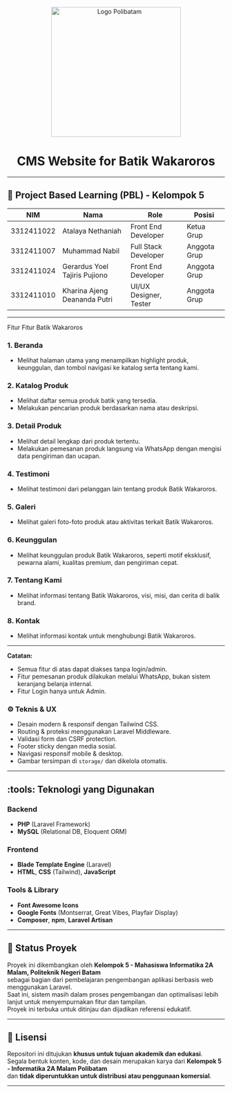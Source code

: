 <p align="center">
  <img src="https://www.polibatam.ac.id/wp-content/uploads/2022/01/poltek-2048x1821.png" alt="Logo Polibatam" width="300"/>
</p>

<h1 align="center">CMS Website for Batik Wakaroros</h1>

---

## :blue_book: Project Based Learning (PBL) - Kelompok 5

| NIM         | Nama                               | Role                    | Posisi        |
|-------------|------------------------------------|-------------------------|----------------|
| 3312411022  | Atalaya Nethaniah                  | Front End Developer     | Ketua Grup     |
| 3312411007  | Muhammad Nabil                     | Full Stack Developer    | Anggota Grup   |
| 3312411024  | Gerardus Yoel Tajiris Pujiono      | Front End Developer     | Anggota Grup   |
| 3312411010  | Kharina Ajeng Deananda Putri       | UI/UX Designer, Tester  | Anggota Grup   |

---


Fitur Fitur Batik Wakaroros

### 1. Beranda
- Melihat halaman utama yang menampilkan highlight produk, keunggulan, dan tombol navigasi ke katalog serta tentang kami.

### 2. Katalog Produk
- Melihat daftar semua produk batik yang tersedia.
- Melakukan pencarian produk berdasarkan nama atau deskripsi.

### 3. Detail Produk
- Melihat detail lengkap dari produk tertentu.
- Melakukan pemesanan produk langsung via WhatsApp dengan mengisi data pengiriman dan ucapan.

### 4. Testimoni
- Melihat testimoni dari pelanggan lain tentang produk Batik Wakaroros.

### 5. Galeri
- Melihat galeri foto-foto produk atau aktivitas terkait Batik Wakaroros.

### 6. Keunggulan
- Melihat keunggulan produk Batik Wakaroros, seperti motif eksklusif, pewarna alami, kualitas premium, dan pengiriman cepat.

### 7. Tentang Kami
- Melihat informasi tentang Batik Wakaroros, visi, misi, dan cerita di balik brand.

### 8. Kontak
- Melihat informasi kontak untuk menghubungi Batik Wakaroros.

---

**Catatan:**  
- Semua fitur di atas dapat diakses tanpa login/admin.
- Fitur pemesanan produk dilakukan melalui WhatsApp, bukan sistem keranjang belanja internal.
- Fitur Login hanya untuk Admin.

### :gear: Teknis & UX

- Desain modern & responsif dengan Tailwind CSS.
- Routing & proteksi menggunakan Laravel Middleware.
- Validasi form dan CSRF protection.
- Footer sticky dengan media sosial.
- Navigasi responsif mobile & desktop.
- Gambar tersimpan di `storage/` dan dikelola otomatis.

---

## :tools: Teknologi yang Digunakan

### Backend
- **PHP** (Laravel Framework)
- **MySQL** (Relational DB, Eloquent ORM)

### Frontend
- **Blade Template Engine** (Laravel)
- **HTML**, **CSS** (Tailwind), **JavaScript**

### Tools & Library
- **Font Awesome Icons**
- **Google Fonts** (Montserrat, Great Vibes, Playfair Display)
- **Composer**, **npm**, **Laravel Artisan**

---

## :rocket: Status Proyek

Proyek ini dikembangkan oleh **Kelompok 5 - Mahasiswa Informatika 2A Malam, Politeknik Negeri Batam**  
sebagai bagian dari pembelajaran pengembangan aplikasi berbasis web menggunakan Laravel.  
Saat ini, sistem masih dalam proses pengembangan dan optimalisasi lebih lanjut untuk menyempurnakan fitur dan tampilan.  
Proyek ini terbuka untuk ditinjau dan dijadikan referensi edukatif.

---

## :pushpin: Lisensi

Repositori ini ditujukan **khusus untuk tujuan akademik dan edukasi**.  
Segala bentuk konten, kode, dan desain merupakan karya dari **Kelompok 5 - Informatika 2A Malam Polibatam**  
dan **tidak diperuntukkan untuk distribusi atau penggunaan komersial**.

---